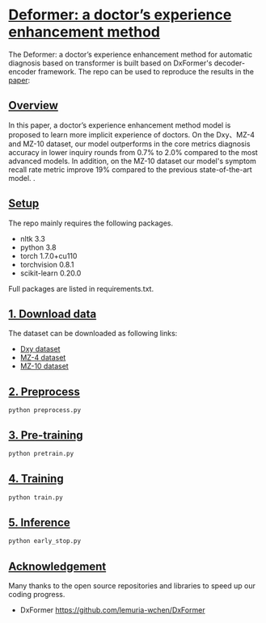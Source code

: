 # [Deformer: a doctor’s experience enhancement method](https://github.com/Dustzx/Deformer/blob/main/README.md#Deformer)
The  Deformer: a doctor’s experience enhancement method for automatic diagnosis based on transformer  is built based on DxFormer's decoder-encoder framework. The repo can be used to reproduce the results in the [paper]():

## [Overview](https://github.com/Dustzx/Deformer/blob/main/README.md#overview)

In this paper, a doctor’s experience enhancement method model is proposed to learn more implicit experience of doctors. On the Dxy、MZ-4 and MZ-10 dataset, our model outperforms in the core metrics diagnosis accuracy in lower inquiry rounds from 0.7% to 2.0% compared to the most advanced models. In addition, on the MZ-10 dataset our model's symptom recall rate metric  improve 19% compared to the previous state-of-the-art model.  .

## [Setup](https://github.com/Dustzx/Deformer/blob/main/README.md#setup)

The repo mainly requires the following packages.

- nltk 3.3
- python 3.8
- torch 1.7.0+cu110
- torchvision 0.8.1
- scikit-learn 0.20.0

Full packages are listed in requirements.txt.

## [1. Download data](https://github.com/Dustzx/Deformer/blob/main/README.md#1-Download-data)

The dataset can be downloaded as following links:

- [Dxy dataset](https://github.com/HCPLab-SYSU/Medical_DS)
- [MZ-4 dataset](http://www.sdspeople.fudan.edu.cn/zywei/data/acl2018-mds.zip)
- [MZ-10 dataset](https://github.com/lemuria-wchen/imcs21)

## [2. Preprocess](https://github.com/Dustzx/Deformer/blob/main/README.md#2-Preprocess)

```ptyhon
python preprocess.py
```



## [3. Pre-training](https://github.com/Dustzx/Deformer/blob/main/README.md#3-Pre-training)

```python
python pretrain.py
```

## [4. Training](https://github.com/Dustzx/Deformer/blob/main/README.md#4-Training)

```python
python train.py
```

## [5. Inference](https://github.com/Dustzx/Deformer/blob/main/README.md#4-Inference)

```python
python early_stop.py
```

## [Acknowledgement](https://github.com/Dustzx/Deformer/blob/main/README.md#Acknowledgement)

Many thanks to the open source repositories and libraries to speed up our coding progress.

- DxFormer https://github.com/lemuria-wchen/DxFormer

